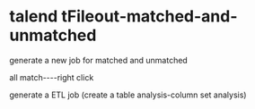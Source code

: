 # talend tFileout-matched-and-unmatched
generate a new job for matched and unmatched


all match----right click

generate a ETL job (create a table analysis-column set analysis)
